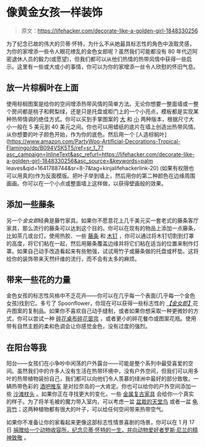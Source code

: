 # 像黄金女孩一样装饰

> 原文：<https://lifehacker.com/decorate-like-a-golden-girl-1848330256>

为了纪念已故的伟大的贝蒂·怀特，为什么不从她最具标志性的角色中汲取灵感，为你的家增添一些令人眼花缭乱的金色女郎呢？虽然我们可能都没有 80 年代迈阿密退休人员的毅力(或愿望)，但我们都可以从他们热情的热带风情中获得一些启示。这里有一些或大或小的事情，你可以为你的家增添一丝令人欣慰的怀旧气息。



## 放一片棕榈叶在上面

使用棕榈图案是给你的空间增添热带风情的简单方法。无论你想要一整面墙或一整个房间都是桃子和鳄梨绿，还是只是托盘或柜门上的一个小亮点，模板都是实现某种热带情调的绝佳方式。你可以买到手掌图案的 [大](https://www.amazon.com/Palm-Frond-Wall-Art-Stencil/dp/B01M72PZB9?asc_campaign=InlineText&asc_refurl=https://lifehacker.com/decorate-like-a-golden-girl-1848330256&asc_source=&tag=kinjalifehackerlink-20) 和 [小](https://www.amazon.com/Delta-Creative-Stencils-SM97-0710-Tropical/dp/B000XZW35M/ref=pd_bxgy_img_2/141-3283656-1404222?asc_campaign=InlineText&asc_refurl=https://lifehacker.com/decorate-like-a-golden-girl-1848330256&asc_source=&pd_rd_i=B000XZW35M&pd_rd_r=eaf37ff6-9a3d-4731-9088-8f80b825f35a&pd_rd_w=NAVXj&pd_rd_wg=gMjP2&pf_rd_p=c64372fa-c41c-422e-990d-9e034f73989b&pf_rd_r=PRPZWG8FYZF7BD14684B&psc=1&tag=kinjalifehackerlink-20) 两种版本，根据尺寸大小一般在 5 美元到 40 美元之间。你也可以用蜡纸的底片在墙上创造出热带风情。从你想要的叶子颜色开始，作为你的底色。然后用一个 [人造棕榈叶](https://www.amazon.com/PartyWoo-Artificial-Decorations-Tropical-Flamingo/dp/B094VSK5T5/ref=sr_1_7?asc_campaign=InlineText&asc_refurl=https://lifehacker.com/decorate-like-a-golden-girl-1848330256&asc_source=&keywords=palm leaves&qid=1641788744&sr=8-7&tag=kinjalifehackerlink-20) (如果有权限也可以用真的)作为反面模版。把叶子举到墙上，然后用你的第二种颜色在边缘周围画画。你可以在一个小点或整面墙上这样做，以获得壁画般的效果。

## 添加一些藤条

另一个*金女郎*经典是藤竹家具。如果你不愿意花上几千美元买一套老式的藤条客厅家具，那么流行的藤条可以达到这个目的。你可以在现有的物品上添加一点藤条，比如茶几或台灯。使用热胶、一些 [藤条](https://www.caneweavingsupplies.com/product-tag/rattan-strands/) 和 [木钉](https://www.homedepot.com/p/Waddell-1-8-in-x-48-in-Round-Birch-Dowel-6702U/203706878?g_store=&source=shoppingads&locale=en-US&pla&mtc=Shopping-B-F_D30-G-D30-030_021_MILLWORK_SPC-NA-NA-Feed-LIA-NA-NA&cm_mmc=Shopping-B-F_D30-G-D30-030_021_MILLWORK_SPC-NA-NA-Feed-LIA-NA-NA-71700000052659315-58700005045840634-92700044042640996&gclid=CjwKCAiArOqOBhBmEiwAsgeLmZOXENRPb5aKUuwb2GfCbJ_Tkm_5K9Ej9AJYGXXP3HQ58GGUoN9zuRoCo-QQAvD_BwE&gclsrc=aw.ds) ，你可以通过将木钉切割到灯罩的高度，将它们粘在一起，然后用藤条覆盖边缘并将它们粘在适当的位置来制作灯罩。如果自己动手改造看起来有些勉强，试试用竹子或藤条做的托盘或杯垫。这将给你的装饰带来天然纤维的流行，而不会有太多的麻烦。

## 带来一些花的力量

金色女孩的标志性风格中不乏花卉——你可以在几乎每一个表面(几乎每一个金色女孩)找到它。多亏了 Spoonflower，你现在可以获得一些标志性的 [*【金女郎】*](https://www.spoonflower.com/en/fabric/7509435-golden-girls-couch-medium-by-chica_and_jo?irclickid=StMyDgwVOxyIWfQSfeyDyzh9UkG3yyQBRxtMwo0&irgwc=1&utm_source=impact&utm_medium=affiliate&utm_campaign=10078_Skimbit%20Ltd.&utm_content=housebeautiful.com)花卉图案的复制品。如果你不喜欢自己动手缝制，或者如果你想采取一种更微妙的方式，你可以尝试一种 [碎花桌布](https://www.janasvakc.com/index.php?main_page=product_info&products_id=685135)[碎花窗帘](https://www.curtainsland.com/great-room-tropical-hanging-curtains-environmental-friendly-drapery-panels-s-401083.html?language=en&currency=USD&gclid=CjwKCAiArOqOBhBmEiwAsgeLmSoC_q5Rnjxjm11Zm3Hu7r4VyBDLK3k2slk07RRI8k5JAN-IDzXhdBoCz2MQAvD_BwE) ，或者更小的碎花餐巾或图案花瓶。使用带有自然主题的柔和色调会让你感觉金色，没有过度的强烈。

## 在阳台等我

阳台——女孩们在小争吵中闲荡的户外露台——可能是整个系列中最受喜爱的空间。虽然我们中的许多人没有生活在热带环境中，没有户外空间，但我们可以用多叶的热带植物装扮自己，我们都可以向他们令人羡慕的绿洲中最好的部分致敬。一辆热带色彩的 [酒吧推车](https://www.wayfair.com/Novogratz--Penelope-Bar-Serving-Cart-885081E-L228-K~MCCE1825.html?refid=GX99081607762-MCCE1825_55350251&device=c&ptid=1156830357793&network=g&targetid=aud-872151168862:pla-1156830357793&channel=GooglePLA&ireid=136883884&fdid=1817&PiID%5B%5D=55350251&gclid=CjwKCAiArOqOBhBmEiwAsgeLmQV47ayj0exxjMuZN9S5RfVKBvwUA-EhDiBjXR-woKRsQ49VruXLYBoCIJQQAvD_BwE) 是对拉奈岛的一大肯定。你也可以给你的户外空间添加一些 [沙滩枕头](https://www.google.com/shopping/product/8356949119099993500?q=80s+yellow+beachy+outdoor+pillows&prds=epd:8877546096990981746,prmr:3,eto:8877546096990981746_1,rto:1,tpim:CJmu-aDclqCBZRCVlam7jdf5g0oYsL3jDiIDVVNEKKDWwo8GMKXV6zQ&utm_medium=tu_prop&utm_content=eid-lsjeuxoeqt&utm_campaign=110815909) 。如果你正在寻找更大的变化，一些 [金属复古家具](https://www.ebth.com/items/4097875-vintage-wrought-iron-patio-furniture) 会给你一个真实的样子。为了将羊毛被的魔力带入室内，可以考虑一盆 [盆栽的天堂鸟](https://bloomscape.com/product/bird-of-paradise/) 或者一盆 [龟背竹](https://www.fast-growing-trees.com/products/swiss-cheese-plant)；这两种植物都有很大的叶子，可以给任何空间带来热带空气。

如果你不准备让你的家看起来更像这部标志性情景喜剧的场景，你可以在 1 月 17 日 [捐赠给一个动物收容所，纪念贝蒂·怀特的一生，并向动物爱好者罗斯·尼兰的精神致敬](https://www.facebook.com/groups/DogspottingSociety/posts/3686325191619669/) 。